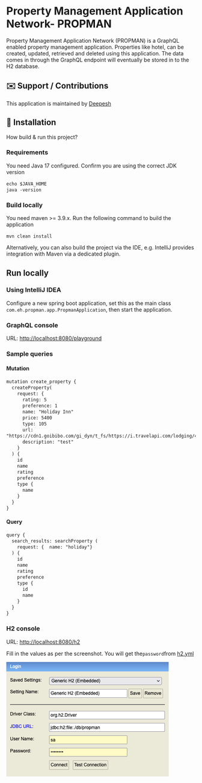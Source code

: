 # Property Management Application Network- PROPMAN

Property Management Application Network (PROPMAN) is a GraphQL enabled property management application.
Properties like hotel, can be created, updated, retrieved and deleted using this application. 
The data comes in through the GraphQL endpoint will eventually be stored in to the H2 database.

## ✉️ Support / Contributions
This application is maintained by [Deepesh](mailto::deepeshdarshan@gmail.com)


## 🔧 Installation

How build & run this project?

### Requirements

You need Java 17 configured. 
Confirm you are using the correct JDK version

   ```
   echo $JAVA_HOME
   java -version
   ```

### Build locally

You need maven >= 3.9.x. Run the following command to build the application

```
mvn clean install
```

Alternatively, you can also build the project via the IDE, e.g. IntelliJ provides integration with Maven via a dedicated plugin.
## Run locally

### Using IntelliJ IDEA

Configure a new spring boot application, set this as the main class
`com.eh.propman.app.PropmanApplication`,
then start the application.

### GraphQL console

URL: [http://localhost:8080/playground](http://localhost:8080/playground)

### Sample queries

#### Mutation

``` 
mutation create_property {
  createProperty(
    request: {
      rating: 5
      preference: 1
      name: "Holiday Inn"
      price: 5400
      type: 105
      url: "https://cdn1.goibibo.com/gi_dyn/t_fs/https://i.travelapi.com/lodging/4000000/3610000/3601000/3600948/e66ae738_z.jpg"
      description: "test"
    }
  ) {
    id
    name
    rating
    preference
    type {
      name
    }
  }
}
```

#### Query

```
query {
  search_results: searchProperty (
    request: {  name: "holiday"}
  ) {
    id
    name
    rating
    preference
    type {
      id
      name
    }
  }
}
```

### H2 console

URL: [http://localhost:8080/h2](http://localhost:8080/h2)

Fill in the values as per the screenshot. You will get the`password`from [h2.yml](./propman-infra/src/main/resources/h2.yml)

![img.png](img.png)

